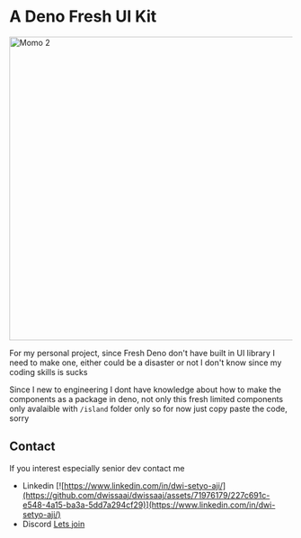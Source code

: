 # A Deno Fresh UI Kit

<img  width="540" alt="Momo 2" src="https://github.com/user-attachments/assets/6dcbc612-1936-47b7-9e65-1a63c879502c">



For my personal project, since Fresh Deno don't have built in UI library I need
to make one, either could be a disaster or not I don't know since my coding
skills is sucks

Since I new to engineering I dont have knowledge about how to make the components as a package in deno, not only this fresh limited components only avalaible with `/island` folder only so for now just copy paste the code, sorry

## Contact

If you interest especially senior dev contact me

  - Linkedin [![https://www.linkedin.com/in/dwi-setyo-aji/](https://github.com/dwissaaj/dwissaaj/assets/71976179/227c691c-e548-4a15-ba3a-5dd7a294cf29)](https://www.linkedin.com/in/dwi-setyo-aji/)
  - Discord [Lets join](https://discord.gg/n23WpgQt)


